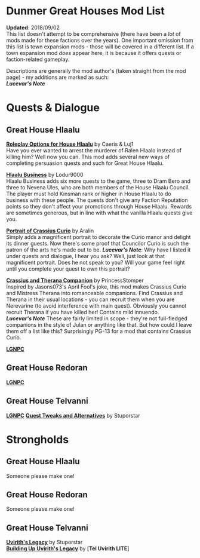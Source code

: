 # Dunmer Great Houses Mod List  
**Updated**: 2018/09/02  
This list doesn't attempt to be comprehensive (there have been a *lot* of mods made for these factions over the years). One important omission from this list is town expansion mods - those will be covered in a different list. If a town expansion mod *does* appear here, it is because it offers quests or faction-related gameplay.  

Descriptions are generally the mod author's (taken straight from the mod page) - my additions are marked as such:  
__*Lucevar's Note*__  

# Quests & Dialogue
## Great House Hlaalu
[**Roleplay Options for House Hlaalu**](https://www.nexusmods.com/morrowind/mods/45208?tab=posts) by Caeris & Luj1  
Have you ever wanted to arrest the murderer of Ralen Hlaalo instead of killing him?  Well now you can. This mod adds several new ways of completing persuasion quests and such for Great House Hlaalu.

[**Hlaalu Business**](https://www.nexusmods.com/morrowind/mods/39698) by Lodur9000  
Hlaalu Business adds six more quests to the game, three to Dram Bero and three to Nevena Ules, who are both members of the House Hlaalu Council. The player must hold Kinsman rank or higher in House Hlaalu to do business with these people. The quests don't give any Faction Reputation points so they don't affect your promotions through House Hlaalu. Rewards are sometimes generous, but in line with what the vanilla Hlaalu quests give you.

[**Portrait of Crassius Curio**](https://www.nexusmods.com/morrowind/mods/42812) by Aralin  
Simply adds a magnificent portrait to decorate the Curio manor and delight its dinner guests. Now there's some proof that Councilor Curio is such the patron of the arts he's made out to be.
__*Lucevar's Note*__: Why have I listed it under quests and dialogue, I hear you ask? Well, just look at that magnificent portrait. Does he not speak to you? Will your game feel right until you complete your quest to own this portrait?

[**Crassius and Therana Companion**](https://www.nexusmods.com/morrowind/mods/44247) by PrincessStomper  
Inspired by Jasons073's April Fool's joke, this mod makes Crassius Curio and Mistress Therana into romanceable companions. Find Crassius and Therana in their usual locations - you can recruit them when you are Nerevarine (to avoid interference with main quest). Obviously you cannot recruit Therana if you have killed her! Contains mild innuendo.  
__*Lucevar's Note*__ These are fairly limited in scope - they're not full-fledged companions in the style of Julan or anything like that. But how could I leave them off a list like this? Surprisingly PG-13 for a mod that contains Crassius Curio.

[**LGNPC**]()

## Great House Redoran
[**LGNPC**]()

## Great House Telvanni
[**LGNPC**]()
[**Quest Tweaks and Alternatives**]() by Stuporstar  

# Strongholds
## Great House Hlaalu
Someone please make one!
## Great House Redoran
Someone please make one!
## Great House Telvanni
[**Uvirith's Legacy**]() by Stuporstar  
[**Building Up Uvirith's Legacy**]() by
[**Tel Uvirith LITE**]

